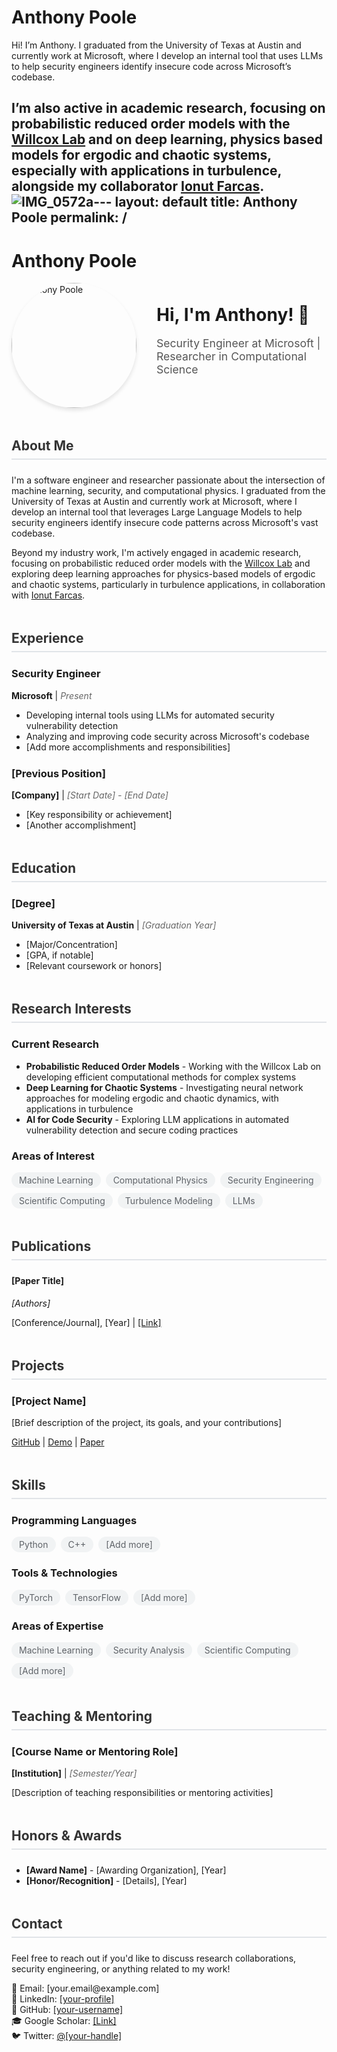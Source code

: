 # Anthony Poole

Hi! I’m Anthony. I graduated from the University of Texas at Austin and currently work at Microsoft, where I develop an internal tool that uses LLMs to help security engineers identify insecure code across Microsoft’s codebase.

I’m also active in academic research, focusing on probabilistic reduced order models with the [Willcox Lab](https://kiwi.oden.utexas.edu) and on deep learning, physics based models for ergodic and chaotic systems, especially with applications in turbulence, alongside my collaborator [Ionut Farcas](https://math.vt.edu/people/faculty/farcas-ionut-gabriel.html).
![IMG_0572](IMG_0572.jpeg)a---
layout: default
title: Anthony Poole
permalink: /
---

<style>
  .profile-section {
    display: flex;
    align-items: center;
    gap: 2rem;
    margin-bottom: 3rem;
  }
  
  .profile-image {
    width: 200px;
    height: 200px;
    border-radius: 50%;
    object-fit: cover;
    box-shadow: 0 4px 6px rgba(0, 0, 0, 0.1);
  }
  
  .section {
    margin-bottom: 3rem;
  }
  
  .section h2 {
    color: #333;
    border-bottom: 2px solid #e1e4e8;
    padding-bottom: 0.5rem;
    margin-bottom: 1.5rem;
  }
  
  .experience-item, .education-item, .publication-item {
    margin-bottom: 1.5rem;
  }
  
  .date {
    color: #666;
    font-style: italic;
  }
  
  .tags {
    display: flex;
    flex-wrap: wrap;
    gap: 0.5rem;
    margin-top: 1rem;
  }
  
  .tag {
    background-color: #f1f3f4;
    padding: 0.25rem 0.75rem;
    border-radius: 1rem;
    font-size: 0.875rem;
    color: #5f6368;
  }
  
  @media (max-width: 768px) {
    .profile-section {
      flex-direction: column;
      text-align: center;
    }
  }
</style>

# Anthony Poole

<div class="profile-section">
  <img src="IMG_0572.jpeg" alt="Anthony Poole" class="profile-image">
  <div>
    <h1 style="margin-top: 0;">Hi, I'm Anthony! 👋</h1>
    <p style="font-size: 1.1rem; color: #555;">
      Security Engineer at Microsoft | Researcher in Computational Science
    </p>
  </div>
</div>

<div class="section">
  <h2>About Me</h2>
  <p>
    I'm a software engineer and researcher passionate about the intersection of machine learning, security, and computational physics. I graduated from the University of Texas at Austin and currently work at Microsoft, where I develop an internal tool that leverages Large Language Models to help security engineers identify insecure code patterns across Microsoft's vast codebase.
  </p>
  <p>
    Beyond my industry work, I'm actively engaged in academic research, focusing on probabilistic reduced order models with the <a href="https://kiwi.oden.utexas.edu">Willcox Lab</a> and exploring deep learning approaches for physics-based models of ergodic and chaotic systems, particularly in turbulence applications, in collaboration with <a href="https://math.vt.edu/people/faculty/farcas-ionut-gabriel.html">Ionut Farcas</a>.
  </p>
</div>

<div class="section">
  <h2>Experience</h2>
  
  <div class="experience-item">
    <h3>Security Engineer</h3>
    <p><strong>Microsoft</strong> | <span class="date">Present</span></p>
    <ul>
      <li>Developing internal tools using LLMs for automated security vulnerability detection</li>
      <li>Analyzing and improving code security across Microsoft's codebase</li>
      <li>[Add more accomplishments and responsibilities]</li>
    </ul>
  </div>
  
  <!-- Add more experience items here -->
  <div class="experience-item">
    <h3>[Previous Position]</h3>
    <p><strong>[Company]</strong> | <span class="date">[Start Date] - [End Date]</span></p>
    <ul>
      <li>[Key responsibility or achievement]</li>
      <li>[Another accomplishment]</li>
    </ul>
  </div>
</div>

<div class="section">
  <h2>Education</h2>
  
  <div class="education-item">
    <h3>[Degree]</h3>
    <p><strong>University of Texas at Austin</strong> | <span class="date">[Graduation Year]</span></p>
    <ul>
      <li>[Major/Concentration]</li>
      <li>[GPA, if notable]</li>
      <li>[Relevant coursework or honors]</li>
    </ul>
  </div>
</div>

<div class="section">
  <h2>Research Interests</h2>
  
  <h3>Current Research</h3>
  <ul>
    <li><strong>Probabilistic Reduced Order Models</strong> - Working with the Willcox Lab on developing efficient computational methods for complex systems</li>
    <li><strong>Deep Learning for Chaotic Systems</strong> - Investigating neural network approaches for modeling ergodic and chaotic dynamics, with applications in turbulence</li>
    <li><strong>AI for Code Security</strong> - Exploring LLM applications in automated vulnerability detection and secure coding practices</li>
  </ul>
  
  <h3>Areas of Interest</h3>
  <div class="tags">
    <span class="tag">Machine Learning</span>
    <span class="tag">Computational Physics</span>
    <span class="tag">Security Engineering</span>
    <span class="tag">Scientific Computing</span>
    <span class="tag">Turbulence Modeling</span>
    <span class="tag">LLMs</span>
  </div>
</div>

<div class="section">
  <h2>Publications</h2>
  
  <div class="publication-item">
    <h4>[Paper Title]</h4>
    <p><em>[Authors]</em></p>
    <p>[Conference/Journal], [Year] | <a href="#">[Link]</a></p>
  </div>
  
  <!-- Add more publications as needed -->
</div>

<div class="section">
  <h2>Projects</h2>
  
  <div class="experience-item">
    <h3>[Project Name]</h3>
    <p>[Brief description of the project, its goals, and your contributions]</p>
    <p><a href="#">GitHub</a> | <a href="#">Demo</a> | <a href="#">Paper</a></p>
  </div>
  
  <!-- Add more projects -->
</div>

<div class="section">
  <h2>Skills</h2>
  
  <h3>Programming Languages</h3>
  <div class="tags">
    <span class="tag">Python</span>
    <span class="tag">C++</span>
    <span class="tag">[Add more]</span>
  </div>
  
  <h3>Tools & Technologies</h3>
  <div class="tags">
    <span class="tag">PyTorch</span>
    <span class="tag">TensorFlow</span>
    <span class="tag">[Add more]</span>
  </div>
  
  <h3>Areas of Expertise</h3>
  <div class="tags">
    <span class="tag">Machine Learning</span>
    <span class="tag">Security Analysis</span>
    <span class="tag">Scientific Computing</span>
    <span class="tag">[Add more]</span>
  </div>
</div>

<div class="section">
  <h2>Teaching & Mentoring</h2>
  
  <div class="experience-item">
    <h3>[Course Name or Mentoring Role]</h3>
    <p><strong>[Institution]</strong> | <span class="date">[Semester/Year]</span></p>
    <p>[Description of teaching responsibilities or mentoring activities]</p>
  </div>
</div>

<div class="section">
  <h2>Honors & Awards</h2>
  
  <ul>
    <li><strong>[Award Name]</strong> - [Awarding Organization], [Year]</li>
    <li><strong>[Honor/Recognition]</strong> - [Details], [Year]</li>
  </ul>
</div>

<div class="section">
  <h2>Contact</h2>
  
  <p>Feel free to reach out if you'd like to discuss research collaborations, security engineering, or anything related to my work!</p>
  
  <ul style="list-style: none; padding: 0;">
    <li>📧 Email: [your.email@example.com]</li>
    <li>🔗 LinkedIn: <a href="https://linkedin.com/in/[your-profile]">[your-profile]</a></li>
    <li>🐙 GitHub: <a href="https://github.com/[your-username]">[your-username]</a></li>
    <li>🎓 Google Scholar: <a href="#">[Link]</a></li>
    <li>🐦 Twitter: <a href="https://twitter.com/[your-handle]">@[your-handle]</a></li>
  </ul>
</div>
